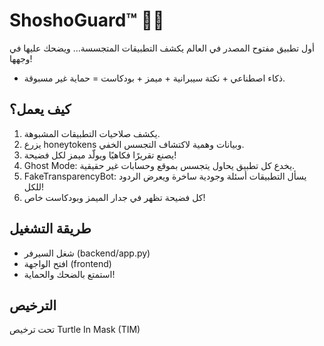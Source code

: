 # ShoshoGuard™ 🐢💚

أول تطبيق مفتوح المصدر في العالم يكشف التطبيقات المتجسسة… ويضحك عليها في وجهها!
- ذكاء اصطناعي + نكتة سيبرانية + ميمز + بودكاست = حماية غير مسبوقة.

## كيف يعمل؟
1. يكشف صلاحيات التطبيقات المشبوهة.
2. يزرع honeytokens وبيانات وهمية لاكتشاف التجسس الخفي.
3. يصنع تقريرًا فكاهيًا ويولّد ميمز لكل فضيحة!
4. Ghost Mode: يخدع كل تطبيق يحاول يتجسس بموقع وحسابات غير حقيقية.
5. FakeTransparencyBot: يسأل التطبيقات أسئلة وجودية ساخرة ويعرض الردود للكل!
6. كل فضيحة تظهر في جدار الميمز وبودكاست خاص!

## طريقة التشغيل
- شغل السيرفر (backend/app.py)
- افتح الواجهة (frontend)
- استمتع بالضحك والحماية!

## الترخيص
تحت ترخيص Turtle In Mask (TIM)
